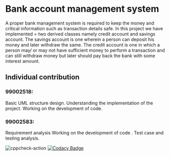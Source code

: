 # Bank account management system
A proper bank management system is required to keep the money and critical information such as transaction details safe. In this project we have implemented = two derived classes namely credit account and savings account.
The savings account is one wherein a person can deposit his money and later withdraw the same. 
The credit account is one in which a person may/ or may not have sufficient money to perform a transaction and can still withdraw money but later should pay back the bank with some interest amount.


## Individual contribution
### 99002518:
Basic UML structure design. 
Understanding the implementation of the project.
Working on the development of code. 

### 99002583: 
Requirement analysis
Working on the development of code .
Test case and testing analysis.



  
![cppcheck-action](https://github.com/99002518/Genisis-MiniProject/workflows/cppcheck-action/badge.svg)
[![Codacy Badge](https://app.codacy.com/project/badge/Grade/cb07f2a87d2f4d46b1f6a1af3c0c279d)](https://www.codacy.com/gh/99002518/Genisis-MiniProject/dashboard?utm_source=github.com&amp;utm_medium=referral&amp;utm_content=99002518/Genisis-MiniProject&amp;utm_campaign=Badge_Grade)
